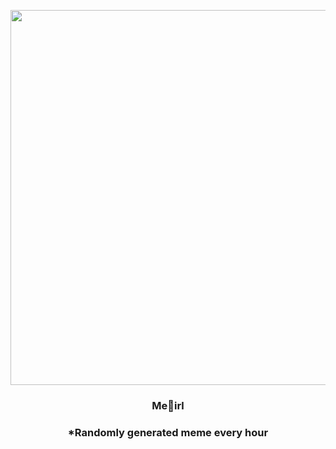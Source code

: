 <p align="center">
        <img src="https://i.redd.it/2yfemm1f7ez81.jpg" width="600" height="600">
        </p>
        <h3 align="center">Me🐶irl</h3>
        <h3 align="center">*Randomly generated meme every hour</h3>
    